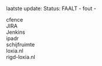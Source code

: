 laatste update: 
Status: FAALT - fout - 
<div class="service R">cfence</div><div class="service R">JIRA</div><div class="service R">Jenkins</div><div class="service R">ipadr</div><div class="service R">schijfruimte</div><div class="service G">loxia.nl</div><div class="service G">rigd-loxia.nl</div>